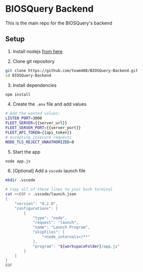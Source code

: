 # BIOSQuery Backend
This is the main repo for the BIOSQuery's backend

## Setup

1. Install nodejs [from here](https://nodejs.org/en/download/package-manager)

2. Clone git repository

```bash
git clone https://github.com/team408/BIOSQuery-Backend.git
cd BIOSQuery-Backend
```

3. Install dependencies
```bash
npm install
```

4. Create the `.env` file and add values
```bash
# Add the wanted values:
LISTEN_PORT=3000
FLEET_SERVER={{server_url}}
FLEET_SERVER_PORT={{server_port}}
FLEET_API_TOKEN={{api_token}}
# accepting insecure requests
NODE_TLS_REJECT_UNAUTHORIZED=0 
```

5. Start the app
```bash
node app.js
```

6. [Optional] Add a `vscode` launch file
```bash
mkdir .vscode

# Copy all of these lines to your bash terminal
cat <<EOF > .vscode/launch.json
{
    "version": "0.2.0",
    "configurations": [
        {
            "type": "node",
            "request": "launch",
            "name": "Launch Program",
            "skipFiles": [
                "<node_internals>/**"
            ],
            "program": "${workspaceFolder}/app.js"
        }
    ]
}
EOF
```